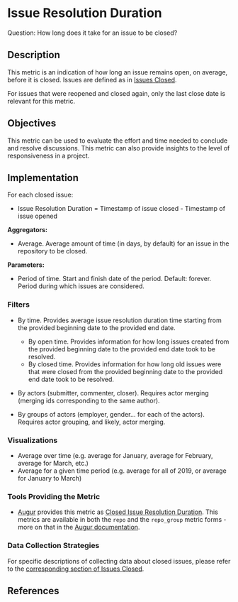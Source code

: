 # Issue Resolution Duration

Question: How long does it take for an issue to be closed?

## Description
This metric is an indication of how long an issue remains open, on average, before it is closed. 
Issues are defined as in [Issues Closed](Issues_Closed.md).

For issues that were reopened and closed again, only the last close date is relevant for this metric.

## Objectives
This metric can be used to evaluate the effort and time needed to conclude and resolve discussions. This metric can also provide insights to the level of responsiveness in a project.

## Implementation

For each closed issue:
* Issue Resolution Duration = Timestamp of issue closed - Timestamp of issue opened 

**Aggregators:**
* Average. Average amount of time (in days, by default) for an issue in the repository to be closed.

**Parameters:**
* Period of time. Start and finish date of the period. Default: forever.  
    Period during which issues are considered.


### Filters

* By time. Provides average issue resolution duration time starting from the provided beginning date to the provided end date.
  - By open time. Provides information for how long issues created from the provided beginning date to the provided end date took to be resolved.
  - By closed time. Provides information for how long old issues were that were closed from the provided beginning date to the provided end date took to be resolved.

* By actors (submitter, commenter, closer). Requires actor merging (merging ids corresponding to the same author).

* By groups of actors (employer, gender... for each of the actors). Requires actor grouping, and likely, actor merging.



### Visualizations

* Average over time (e.g. average for January, average for February, average for March, etc.)
* Average for a given time period (e.g. average for all of 2019, or average for January to March)


### Tools Providing the Metric

* [Augur](http://augur.osshealth.io/) provides this metric as [Closed Issue Resolution Duration](http://augur.osshealth.io/api_docs/#api-Evolution-Closed_Issue_Resolution_Duration_Repo_). This metrics are available in both the `repo` and the `repo_group` metric forms - more on that in the [Augur documentation](https://oss-augur.readthedocs.io/en/master/getting-started/create-a-metric/overview.html#metric-forms).


### Data Collection Strategies

For specific descriptions of collecting data about closed issues, please refer to the [corresponding section of Issues Closed](Issues_Closed.md#data-collection-strategies).


## References

